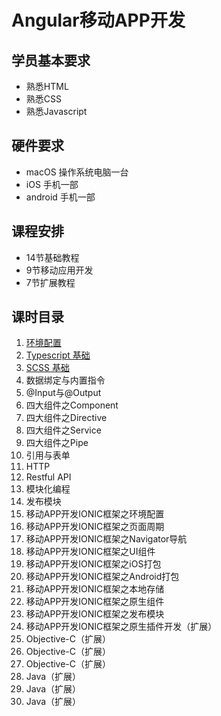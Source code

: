 # Angular移动APP开发

## 学员基本要求

- 熟悉HTML
- 熟悉CSS
- 熟悉Javascript

## 硬件要求
- macOS 操作系统电脑一台
- iOS 手机一部
- android 手机一部

## 课程安排
- 14节基础教程
- 9节移动应用开发
- 7节扩展教程

## 课时目录

1. [环境配置](./docs/1.md)
2. [Typescript 基础](./docs/2.md)
3. [SCSS 基础](./docs/3.md)
4. 数据绑定与内置指令
5. @Input与@Output
6. 四大组件之Component
7. 四大组件之Directive
8. 四大组件之Service
9. 四大组件之Pipe
10. 引用与表单
11. HTTP
12. Restful API
13. 模块化编程
14. 发布模块
15. 移动APP开发IONIC框架之环境配置
16. 移动APP开发IONIC框架之页面周期
17. 移动APP开发IONIC框架之Navigator导航
18. 移动APP开发IONIC框架之UI组件
19. 移动APP开发IONIC框架之iOS打包
20. 移动APP开发IONIC框架之Android打包
21. 移动APP开发IONIC框架之本地存储
22. 移动APP开发IONIC框架之原生组件
23. 移动APP开发IONIC框架之发布模块
24. 移动APP开发IONIC框架之原生插件开发（扩展）
25. Objective-C（扩展）
26. Objective-C（扩展）
27. Objective-C（扩展）
28. Java（扩展）
29. Java（扩展）
30. Java（扩展）